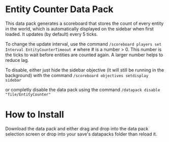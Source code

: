 # Entity Counter Data Pack
This data pack generates a scoreboard that stores the count of every entity in the world, which is automatically displayed on the sidebar when first loaded. It updates (by default) every 5 ticks.

To change the update interval, use the command `/scoreboard players set Interval EntityCounterTimeout #` where # is a number > 0. This number is the ticks to wait before entities are counted again. A larger number helps to reduce lag.

To disable, either just hide the sidebar objective (it will still be running in the background) with the command  `/scoreboard objectives setdisplay sidebar`

or completly disable the data pack using the command `/datapack disable "file/EntityCounter"`

# How to Install
Download the data pack and either drag and drop into the data pack selection screen or drop into your save's datapacks folder than reload it.

